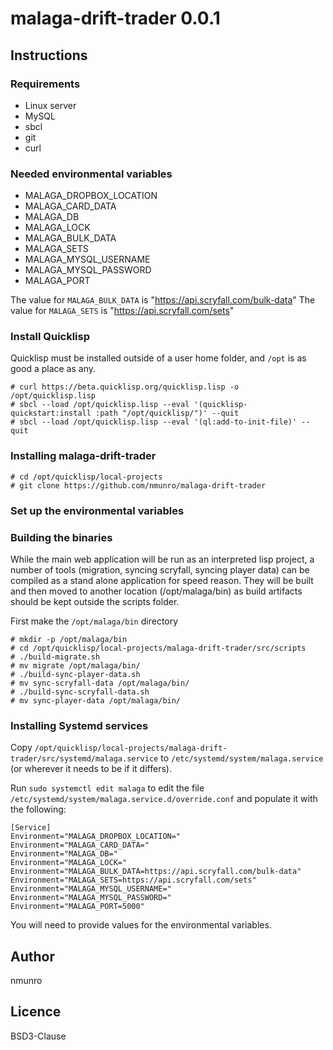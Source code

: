 # malaga-drift-trader 0.0.1

## Instructions

### Requirements

 - Linux server
 - MySQL
 - sbcl
 - git
 - curl
 
### Needed environmental variables

 - MALAGA_DROPBOX_LOCATION
 - MALAGA_CARD_DATA
 - MALAGA_DB
 - MALAGA_LOCK
 - MALAGA_BULK_DATA
 - MALAGA_SETS
 - MALAGA_MYSQL_USERNAME
 - MALAGA_MYSQL_PASSWORD
 - MALAGA_PORT
 
The value for `MALAGA_BULK_DATA` is "https://api.scryfall.com/bulk-data"
The value for `MALAGA_SETS` is "https://api.scryfall.com/sets"

### Install Quicklisp

Quicklisp must be installed outside of a user home folder, and `/opt` is as good a place as any.

    # curl https://beta.quicklisp.org/quicklisp.lisp -o /opt/quicklisp.lisp
    # sbcl --load /opt/quicklisp.lisp --eval '(quicklisp-quickstart:install :path "/opt/quicklisp/")' --quit
    # sbcl --load /opt/quicklisp.lisp --eval '(ql:add-to-init-file)' --quit
    
### Installing malaga-drift-trader

    # cd /opt/quicklisp/local-projects
    # git clone https://github.com/nmunro/malaga-drift-trader
    
### Set up the environmental variables
    
### Building the binaries

While the main web application will be run as an interpreted lisp project, a number of tools (migration, syncing scryfall, syncing player data) can be compiled as a stand alone application for speed reason. They will be built and then moved to another location (/opt/malaga/bin) as build artifacts should be kept outside the scripts folder.

First make the `/opt/malaga/bin` directory

    # mkdir -p /opt/malaga/bin
    # cd /opt/quicklisp/local-projects/malaga-drift-trader/src/scripts
    # ./build-migrate.sh
    # mv migrate /opt/malaga/bin/
    # ./build-sync-player-data.sh
    # mv sync-scryfall-data /opt/malaga/bin/
    # ./build-sync-scryfall-data.sh
    # mv sync-player-data /opt/malaga/bin/

### Installing Systemd services

Copy `/opt/quicklisp/local-projects/malaga-drift-trader/src/systemd/malaga.service` to `/etc/systemd/system/malaga.service` (or wherever it needs to be if it differs).

Run `sudo systemctl edit malaga` to edit the file `/etc/systemd/system/malaga.service.d/override.conf` and populate it with the following:

```
[Service]
Environment="MALAGA_DROPBOX_LOCATION="
Environment="MALAGA_CARD_DATA="
Environment="MALAGA_DB="
Environment="MALAGA_LOCK="
Environment="MALAGA_BULK_DATA=https://api.scryfall.com/bulk-data"
Environment="MALAGA_SETS=https://api.scryfall.com/sets"
Environment="MALAGA_MYSQL_USERNAME="
Environment="MALAGA_MYSQL_PASSWORD="
Environment="MALAGA_PORT=5000"
```

You will need to provide values for the environmental variables.

## Author

nmunro

## Licence

BSD3-Clause
